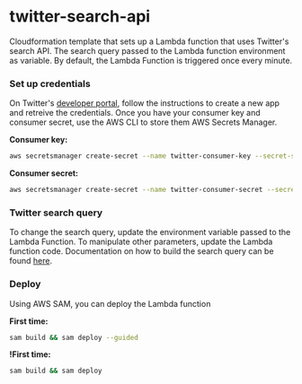 # twitter-search-api

Cloudformation template that sets up a Lambda function that uses Twitter's search API. The search query passed to the Lambda function environment as variable. By default, the Lambda Function is triggered once every minute.

### Set up credentials

On Twitter's [developer portal](https://developer.twitter.com/en/portal/dashboard), follow the instructions to create a new app and retreive the credentials. Once you have your consumer key and consumer secret, use the AWS CLI to store them AWS Secrets Manager.

**Consumer key:**

```bash
aws secretsmanager create-secret --name twitter-consumer-key --secret-string 'CONSUMER_KEY_GOES_HERE'
```

**Consumer secret:**

```bash
aws secretsmanager create-secret --name twitter-consumer-secret --secret-string 'CONSUMER_SECRET_GOES_HERE'
```

### Twitter search query

To change the search query, update the environment variable passed to the Lambda Function. To manipulate other parameters, update the Lambda function code. Documentation on how to build the search query can be found [here](https://developer.twitter.com/en/docs/twitter-api/tweets/search/integrate/build-a-query).

### Deploy

Using AWS SAM, you can deploy the Lambda function

**First time:**

```bash
sam build && sam deploy --guided
```

**!First time:**

```bash
sam build && sam deploy
```
